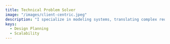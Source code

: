 ```yaml
---
title: Technical Problem Solver
image: "/images/client-centric.jpeg"
description: "I specialize in modeling systems, translating complex requirements into efficient and scalable architectures, laying the foundation for robust and well-organized solutions."
keys:
  - Design Planning
  - Scalability
---
```

